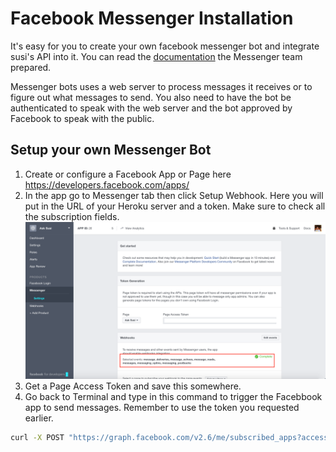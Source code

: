 # Facebook Messenger Installation

It's easy for you to create your own facebook messenger bot and integrate susi's API into it. You can read the  [documentation](https://developers.facebook.com/docs/messenger-platform/quickstart) the Messenger team prepared.

Messenger bots uses a web server to process messages it receives or to figure out what messages to send. You also need to have the bot be authenticated to speak with the web server and the bot approved by Facebook to speak with the public.

## Setup your own Messenger Bot

1. Create or configure a Facebook App or Page here https://developers.facebook.com/apps/
2. In the app go to Messenger tab then click Setup Webhook. Here you will put in the URL of your Heroku server and a token. Make sure to check all the subscription fields. 
![FB Settings](docs/images/fb_settings.png)
3. Get a Page Access Token and save this somewhere. 
4. Go back to Terminal and type in this command to trigger the Facebbook app to send messages. Remember to use the token you requested earlier.

```bash
curl -X POST "https://graph.facebook.com/v2.6/me/subscribed_apps?access_token=<PAGE_ACCESS_TOKEN>"
```
